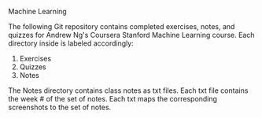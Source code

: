 Machine Learning

The following Git repository contains completed exercises, notes, and quizzes for Andrew Ng's
Coursera Stanford Machine Learning course. Each directory inside is labeled accordingly:

1) Exercises
2) Quizzes
3) Notes

The Notes directory contains class notes as txt files.
Each txt file contains the week # of the set of notes. 
Each txt maps the corresponding screenshots to the set of notes. 